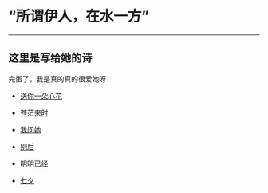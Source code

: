 # “所谓伊人，在水一方”
***
## 这里是写给她的诗
完蛋了，我是真的真的很爱她呀
<!-- <center>危险，要深陷其中了！</center> -->
* [送你一朵心花](在水伊人/送你一朵心花.md)
  
* [苍茫来时](在水伊人/苍茫来时.md)
  
* [我问她](在水伊人/我问她.md)
  
* [别后](在水伊人/别后.md)
  
* [明明已经](在水伊人/明明已经.md)

* [七夕](在水伊人/七夕.md)
  